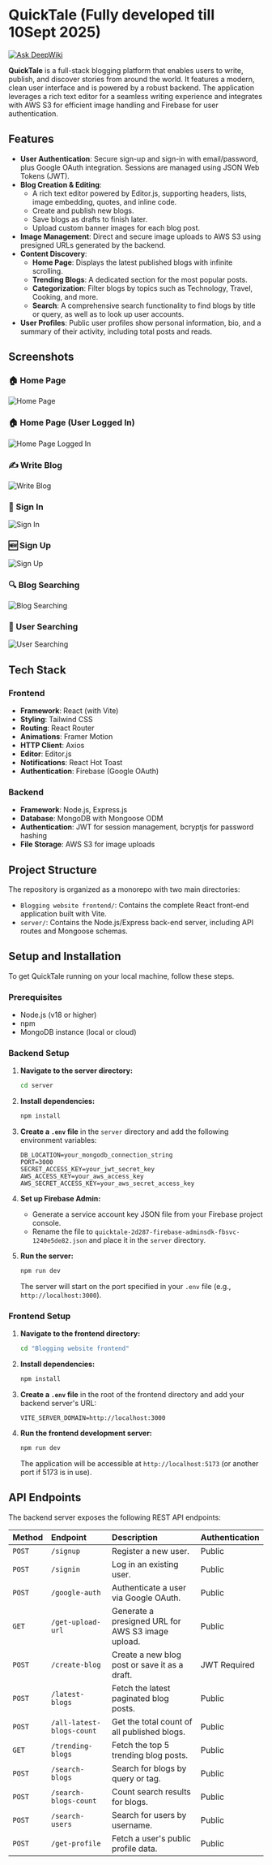 # QuickTale (Fully developed till 10Sept 2025)
[![Ask DeepWiki](https://devin.ai/assets/askdeepwiki.png)](https://deepwiki.com/ShivanshBaliyan/QuickTale)

**QuickTale** is a full-stack blogging platform that enables users to write, publish, and discover stories from around the world. It features a modern, clean user interface and is powered by a robust backend. The application leverages a rich text editor for a seamless writing experience and integrates with AWS S3 for efficient image handling and Firebase for user authentication.

## Features

*   **User Authentication**: Secure sign-up and sign-in with email/password, plus Google OAuth integration. Sessions are managed using JSON Web Tokens (JWT).
*   **Blog Creation & Editing**:
    *   A rich text editor powered by Editor.js, supporting headers, lists, image embedding, quotes, and inline code.
    *   Create and publish new blogs.
    *   Save blogs as drafts to finish later.
    *   Upload custom banner images for each blog post.
*   **Image Management**: Direct and secure image uploads to AWS S3 using presigned URLs generated by the backend.
*   **Content Discovery**:
    *   **Home Page**: Displays the latest published blogs with infinite scrolling.
    *   **Trending Blogs**: A dedicated section for the most popular posts.
    *   **Categorization**: Filter blogs by topics such as Technology, Travel, Cooking, and more.
    *   **Search**: A comprehensive search functionality to find blogs by title or query, as well as to look up user accounts.
*   **User Profiles**: Public user profiles show personal information, bio, and a summary of their activity, including total posts and reads.

## Screenshots

### 🏠 Home Page
![Home Page](Blogging%20website%20frontend/Screenshots/homepage.png)

### 🏠 Home Page (User Logged In)
![Home Page Logged In](Blogging%20website%20frontend/Screenshots/homepage-with-userlogged-in.png)

### ✍️ Write Blog
![Write Blog](Blogging%20website%20frontend/Screenshots/writeBlog.png)

### 🔑 Sign In
![Sign In](Blogging%20website%20frontend/Screenshots/signin.png)

### 🆕 Sign Up
![Sign Up](Blogging%20website%20frontend/Screenshots/signup.png)

### 🔍 Blog Searching
![Blog Searching](Blogging%20website%20frontend/Screenshots/blogSearching.png)

### 🔎 User Searching
![User Searching](Blogging%20website%20frontend/Screenshots/userSearching.png)

## Tech Stack

### Frontend

*   **Framework**: React (with Vite)
*   **Styling**: Tailwind CSS
*   **Routing**: React Router
*   **Animations**: Framer Motion
*   **HTTP Client**: Axios
*   **Editor**: Editor.js
*   **Notifications**: React Hot Toast
*   **Authentication**: Firebase (Google OAuth)

### Backend

*   **Framework**: Node.js, Express.js
*   **Database**: MongoDB with Mongoose ODM
*   **Authentication**: JWT for session management, bcryptjs for password hashing
*   **File Storage**: AWS S3 for image uploads

## Project Structure

The repository is organized as a monorepo with two main directories:

*   `Blogging website frontend/`: Contains the complete React front-end application built with Vite.
*   `server/`: Contains the Node.js/Express back-end server, including API routes and Mongoose schemas.

## Setup and Installation

To get QuickTale running on your local machine, follow these steps.

### Prerequisites

*   Node.js (v18 or higher)
*   npm
*   MongoDB instance (local or cloud)

### Backend Setup

1.  **Navigate to the server directory:**
    ```sh
    cd server
    ```
2.  **Install dependencies:**
    ```sh
    npm install
    ```
3.  **Create a `.env` file** in the `server` directory and add the following environment variables:

    ```env
    DB_LOCATION=your_mongodb_connection_string
    PORT=3000
    SECRET_ACCESS_KEY=your_jwt_secret_key
    AWS_ACCESS_KEY=your_aws_access_key
    AWS_SECRET_ACCESS_KEY=your_aws_secret_access_key
    ```
4.  **Set up Firebase Admin:**
    *   Generate a service account key JSON file from your Firebase project console.
    *   Rename the file to `quicktale-2d287-firebase-adminsdk-fbsvc-1240e5de82.json` and place it in the `server` directory.

5.  **Run the server:**
    ```sh
    npm run dev
    ```
    The server will start on the port specified in your `.env` file (e.g., `http://localhost:3000`).

### Frontend Setup

1.  **Navigate to the frontend directory:**
    ```sh
    cd "Blogging website frontend"
    ```
2.  **Install dependencies:**
    ```sh
    npm install
    ```
3.  **Create a `.env` file** in the root of the frontend directory and add your backend server's URL:
    ```env
    VITE_SERVER_DOMAIN=http://localhost:3000
    ```
4.  **Run the frontend development server:**
    ```sh
    npm run dev
    ```
    The application will be accessible at `http://localhost:5173` (or another port if 5173 is in use).

## API Endpoints

The backend server exposes the following REST API endpoints:

| Method | Endpoint                    | Description                                         | Authentication |
|:-------|:----------------------------|:----------------------------------------------------|:---------------|
| `POST` | `/signup`                   | Register a new user.                                | Public         |
| `POST` | `/signin`                   | Log in an existing user.                            | Public         |
| `POST` | `/google-auth`              | Authenticate a user via Google OAuth.               | Public         |
| `GET`  | `/get-upload-url`           | Generate a presigned URL for AWS S3 image upload.   | Public         |
| `POST` | `/create-blog`              | Create a new blog post or save it as a draft.       | JWT Required   |
| `POST` | `/latest-blogs`             | Fetch the latest paginated blog posts.              | Public         |
| `POST` | `/all-latest-blogs-count`   | Get the total count of all published blogs.         | Public         |
| `GET`  | `/trending-blogs`           | Fetch the top 5 trending blog posts.                | Public         |
| `POST` | `/search-blogs`             | Search for blogs by query or tag.                   | Public         |
| `POST` | `/search-blogs-count`       | Count search results for blogs.                     | Public         |
| `POST` | `/search-users`             | Search for users by username.                       | Public         |
| `POST` | `/get-profile`              | Fetch a user's public profile data.                 | Public         |
